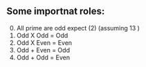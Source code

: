 
## Some importnat roles: 

0. All prime are odd expect (2) (assuming 13 )
1. Odd X Odd = Odd
2. Odd X Even = Even
3. Odd + Even = Odd
4. Odd + Odd = Even

